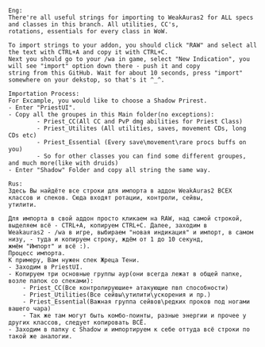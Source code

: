 	Eng:
	There're all useful strings for importing to WeakAuras2 for ALL specs and classes in this branch. All utilities, CC's,
	rotations, essentials for every class in WoW.
  
	To import strings to your addon, you should click "RAW" and select all the text with CTRL+A and copy it with CTRL+C.
	Next you should go to your /wa in game, select "New Indication", you will see "import" option down there - push it and copy
	string from this GitHub. Wait for about 10 seconds, press "import" somewhere on your dekstop, so that's it ^_^.

	Importation Process:
	For Excample, you would like to choose a Shadow Prirest.
  	- Enter "PriestUI".
  	- Copy all the groupes in this Main folder(no exceptions):
    		- Priest_CC(All CC and PvP dmg abilities for Priest Class)
    		- Priest_Utilites (All utilities, saves, movement CDs, long CDs etc)
    		- Priest_Essential (Every save\movement\rare procs buffs on you)
    		- So for other classes you can find some different groupes, and much more(like with druids)
  	- Enter "Shadow" Folder and copy all string the same way.
  	
	Rus:
  	Здесь Вы найдёте все строки для импорта в аддон WeakAuras2 ВСЕХ классов и спеков. Сюда входят ротации, контроли, сейвы,
  	утилити.

	Для импорта в свой аддон просто кликаем на RAW, над самой строкой, выделяем всё - CTRL+A, копируем CTRL+C. Далее, заходим в
	Weakauras2 - /wa в игре, выбираем "новая индикация" и импорт, в самом низу, - туда и копируем строку, ждём от 1 до 10 секунд,
	жмём "Импорт" и всё :).
	Процесс импорта.
	К примеру, Вам нужен спек Жреца Тени. 
	- Заходим в PriestUI.
	- Копируем три основные группы аур(они всегда лежат в общей папке, возле папок со спеками):
		- Priest_CC(Все контролируюшие+ атакующие пвп способности)
		- Priest_Utilities(Все сейвы\утилити\ускорения и пр.)
		- Priest_Essential(Важная группа сейвов\редких проков под ногами вашего чара)
		- Так же там могут быть комбо-поинты, разные энергии и прочее у других классов, следует копировать ВСЁ.
	- Заходим в папку с Shadow и импортируем к себе оттуда всё строки по такой же аналогии.
